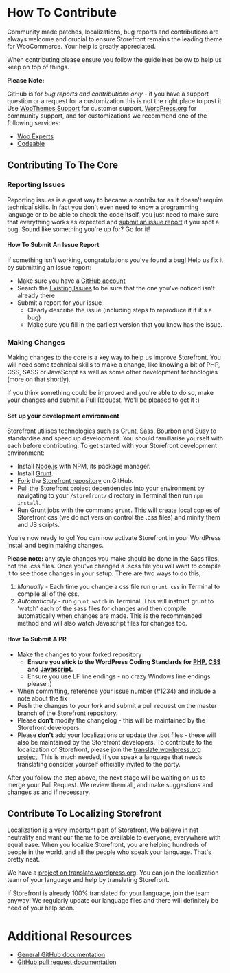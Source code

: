 # How To Contribute

Community made patches, localizations, bug reports and contributions are always welcome and crucial to ensure Storefront remains the leading theme for WooCommerce. Your help is greatly appreciated.

When contributing please ensure you follow the guidelines below to help us keep on top of things.

__Please Note:__

GitHub is for *bug reports and contributions only* - if you have a support question or a request for a customization this is not the right place to post it. Use [WooThemes Support](https://support.woothemes.com) for customer support, [WordPress.org](http://wordpress.org/support/themes/storefront) for community support, and for customizations we recommend one of the following services:

- [Woo Experts](https://woocommerce.com/experts/)
- [Codeable](https://codeable.io/)

## Contributing To The Core

### Reporting Issues

Reporting issues is a great way to became a contributor as it doesn't require technical skills. In fact you don't even need to know a programming language or to be able to check the code itself, you just need to make sure that everything works as expected and [submit an issue report](https://github.com/woothemes/woocommerce/issues/new) if you spot a bug. Sound like something you're up for? Go for it!

#### How To Submit An Issue Report

If something isn't working, congratulations you've found a bug! Help us fix it by submitting an issue report:

* Make sure you have a [GitHub account](https://github.com/signup/free)
* Search the [Existing Issues](https://github.com/woothemes/storefront/issues) to be sure that the one you've noticed isn't already there
* Submit a report for your issue
  * Clearly describe the issue (including steps to reproduce it if it's a bug)
  * Make sure you fill in the earliest version that you know has the issue.

### Making Changes

Making changes to the core is a key way to help us improve Storefront. You will need some technical skills to make a change, like knowing a bit of PHP, CSS, SASS or JavaScript as well as some other development technologies (more on that shortly).

If you think something could be improved and you're able to do so, make your changes and submit a Pull Request. We'll be pleased to get it :)

#### Set up your development environment
Storefront utilises technologies such as [Grunt](http://gruntjs.com/), [Sass](http://sass-lang.com/), [Bourbon](http://bourbon.io/) and [Susy](http://susy.oddbird.net/) to standardise and speed up development. You should familiarise yourself with each before contributing. To get started with your Storefront development environment:

* Install [Node.js](https://nodejs.org/en/) with NPM, its package manager.
* Install [Grunt](http://gruntjs.com/installing-grunt).
* [Fork](https://help.github.com/articles/fork-a-repo/) the [Storefront repository](https://github.com/woothemes/storefront) on GitHub.
* Pull the Storefront project dependencies into your environment by navigating to your `/storefront/` directory in Terminal then run `npm install`.
* Run Grunt jobs with the command `grunt`. This will create local copies of Storefront css (we do not version control the .css files) and minify them and JS scripts.

You're now ready to go! You can now activate Storefront in your WordPress install and begin making changes.

**Please note:** any style changes you make should be done in the Sass files, not the .css files. Once you've changed a .scss file you will want to compile it to see those changes in your setup. There are two ways to do this;

1. *Manually* - Each time you change a css file run `grunt css` in Terminal to compile all of the css.
2. *Automatically* - run `grunt watch` in Terminal. This will instruct grunt to 'watch' each of the sass files for changes and then compile automatically when changes are made. This is the recommended method and will also watch Javascript files for changes too.

#### How To Submit A PR

* Make the changes to your forked repository
  * **Ensure you stick to the WordPress Coding Standards for [PHP](http://make.wordpress.org/core/handbook/coding-standards/php/), [CSS](https://make.wordpress.org/core/handbook/best-practices/coding-standards/css/) and [Javascript](https://make.wordpress.org/core/handbook/best-practices/coding-standards/javascript/).**
  * Ensure you use LF line endings - no crazy Windows line endings please :)
* When committing, reference your issue number (#1234) and include a note about the fix
* Push the changes to your fork and submit a pull request on the master branch of the Storefront repository.
* Please **don't** modify the changelog - this will be maintained by the Storefront developers.
* Please **don't** add your localizations or update the .pot files - these will also be maintained by the Storefront developers. To contribute to the localization of Storefront, please join the [translate.wordpress.org project](https://translate.wordpress.org/projects/wp-themes/storefront). This is much needed, if you speak a language that needs translating consider yourself officially invited to the party.

After you follow the step above, the next stage will be waiting on us to merge your Pull Request. We review them all, and make suggestions and changes as and if necessary.

## Contribute To Localizing Storefront

Localization is a very important part of Storefront. We believe in net neutrality and want our theme to be available to everyone, everywhere with equal ease. When you localize Storefront, you are helping hundreds of people in the world, and all the people who speak your language. That's pretty neat.

We have a [project on translate.wordpress.org](https://translate.wordpress.org/projects/wp-themes/storefront). You can join the localization team of your language and help by translating Storefront.

If Storefront is already 100% translated for your language, join the team anyway! We regularly update our language files and there will definitely be need of your help soon.

# Additional Resources

* [General GitHub documentation](http://help.github.com/)
* [GitHub pull request documentation](http://help.github.com/send-pull-requests/)
